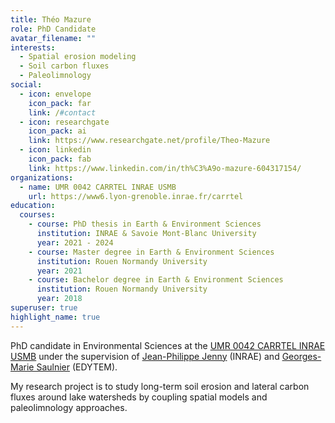 ```yaml
---
title: Théo Mazure
role: PhD Candidate
avatar_filename: ""
interests:
  - Spatial erosion modeling
  - Soil carbon fluxes
  - Paleolimnology
social:
  - icon: envelope
    icon_pack: far
    link: /#contact
  - icon: researchgate
    icon_pack: ai
    link: https://www.researchgate.net/profile/Theo-Mazure
  - icon: linkedin
    icon_pack: fab
    link: https://www.linkedin.com/in/th%C3%A9o-mazure-604317154/
organizations:
  - name: UMR 0042 CARRTEL INRAE USMB
    url: https://www6.lyon-grenoble.inrae.fr/carrtel
education:
  courses:
    - course: PhD thesis in Earth & Environment Sciences
      institution: INRAE & Savoie Mont-Blanc University
      year: 2021 - 2024
    - course: Master degree in Earth & Environment Sciences
      institution: Rouen Normandy University
      year: 2021
    - course: Bachelor degree in Earth & Environment Sciences
      institution: Rouen Normandy University
      year: 2018
superuser: true
highlight_name: true
---
```

PhD candidate in Environmental Sciences at the [UMR 0042 CARRTEL INRAE USMB](https://www6.lyon-grenoble.inrae.fr/carrtel) under the supervision of [Jean-Philippe Jenny](https://www6.lyon-grenoble.inrae.fr/carrtel/Personnel-CVs/Jenny-Jean-Philippe) (INRAE) and [Georges-Marie Saulnier](https://www.researchgate.net/profile/Georges-Marie-Saulnier) (EDYTEM).

My research project is to study long-term soil erosion and lateral carbon fluxes around lake watersheds by coupling spatial models and paleolimnology approaches.
